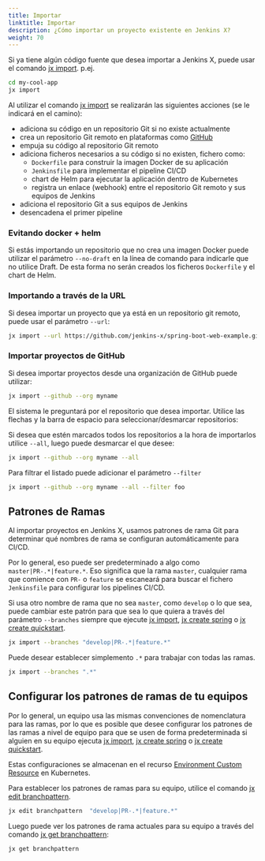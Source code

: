 ```yaml
---
title: Importar
linktitle: Importar
description: ¿Cómo importar un proyecto existente en Jenkins X?
weight: 70
---
```


Si ya tiene algún código fuente que desea importar a Jenkins X, puede usar el comando [jx import](/commands/jx_import). p.ej.

```sh
cd my-cool-app
jx import
```

Al utilizar el comando [jx import](/commands/jx_import) se realizarán las siguientes acciones (se le indicará en el camino):

* adiciona su código en un repositorio Git si no existe actualmente
* crea un repositorio Git remoto en plataformas como [GitHub](https://github.com)
* empuja su código al repositorio Git remoto
* adiciona ficheros necesarios a su código si no existen, fichero como:
  * `Dockerfile` para construir la imagen Docker de su aplicación
  * `Jenkinsfile` para implementar el pipeline CI/CD
  * chart de Helm para ejecutar la aplicación dentro de Kubernetes
  * registra un enlace (webhook) entre el repositorio Git remoto y sus equipos de Jenkins
* adiciona el repositorio Git a sus equipos de Jenkins
* desencadena el primer pipeline

### Evitando docker + helm

Si estás importando un repositorio que no crea una imagen Docker puede utilizar el parámetro `--no-draft` en la línea de comando para indicarle que no utilice Draft. De esta forma no serán creados los ficheros `Dockerfile` y el chart de Helm.

### Importando a través de la URL

Si desea importar un proyecto que ya está en un repositorio git remoto, puede usar el parámetro `--url`:

```sh
jx import --url https://github.com/jenkins-x/spring-boot-web-example.git
```

### Importar proyectos de GitHub

Si desea importar proyectos desde una organización de GitHub puede utilizar:

```sh
jx import --github --org myname
```

El sistema le preguntará por el repositorio que desea importar. Utilice las flechas y la barra de espacio para seleccionar/desmarcar repositorios:

Si desea que estén marcados todos los repositorios a la hora de importarlos utilice `--all`, luego puede desmarcar el que desee:

```sh
jx import --github --org myname --all
```

Para filtrar el listado puede adicionar el parámetro `--filter`

```sh
jx import --github --org myname --all --filter foo
```

## Patrones de Ramas

Al importar proyectos en Jenkins X, usamos patrones de rama Git para determinar qué nombres de rama se configuran automáticamente para CI/CD.

Por lo general, eso puede ser predeterminado a algo como `master|PR-.*|feature.*`. Eso significa que la rama `master`, cualquier rama que comience con `PR-` o `feature` se escaneará para buscar el fichero `Jenkinsfile` para configurar los pipelines CI/CD.

Si usa otro nombre de rama que no sea `master`, como `develop` o lo que sea, puede cambiar este patrón para que sea lo que quiera a través del parámetro `--branches` siempre que ejecute [jx import](/commands/jx_import), [jx create spring](/commands/jx_create_spring) o [jx create quickstart](/commands/jx_create_quickstart).

```sh
jx import --branches "develop|PR-.*|feature.*"
```

Puede desear establecer simplemento `.*` para trabajar con todas las ramas.

```sh
jx import --branches ".*"
```

## Configurar los patrones de ramas de tu equipos

Por lo general, un equipo usa las mismas convenciones de nomenclatura para las ramas, por lo que es posible que desee configurar los patrones de las ramas a nivel de equipo para que se usen de forma predeterminada si alguien en su equipo ejecuta [jx import](/commands/jx_import), [jx create spring](/commands/jx_create_spring) o [jx create quickstart](/commands/jx_create_quickstart).

Estas configuraciones se almacenan en el recurso [Environment Custom Resource](/docs/reference/components/custom-resources/) en Kubernetes.

Para establecer los patrones de ramas para su equipo, utilice el comando [jx edit branchpattern](/commands/jx_edit_branchpattern/).

```sh
jx edit branchpattern  "develop|PR-.*|feature.*"
```

Luego puede ver los patrones de rama actuales para su equipo a través del comando [jx get branchpattern](/commands/jx_get_branchpattern/):

```sh
jx get branchpattern
```
